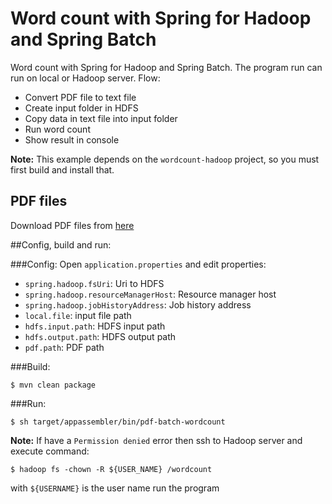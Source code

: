 Word count with Spring for Hadoop and Spring Batch
===============

Word count with Spring for Hadoop and Spring Batch.
The program run can run on local or Hadoop server. Flow:
+ Convert PDF file to text file
+ Create input folder in HDFS
+ Copy data in text file into input folder
+ Run word count
+ Show result in console

**Note:** This example depends on the `wordcount-hadoop` project, so you must first build and install that.

## PDF files
  Download PDF files from [here](http://mega.co.nz/#!51owDRTB!O76LOQKQeFHcqCXJy1FKNhGHWphdNYgkr8C-QAFAohQ)

##Config, build and run:

###Config:
Open `application.properties` and edit properties:
 + `spring.hadoop.fsUri`: Uri to HDFS
 + `spring.hadoop.resourceManagerHost`: Resource manager host
 + `spring.hadoop.jobHistoryAddress`: Job history address
 + `local.file`: input file path
 + `hdfs.input.path`: HDFS input path
 + `hdfs.output.path`: HDFS output path
 + `pdf.path`: PDF path

###Build:
    
    $ mvn clean package

###Run:

    $ sh target/appassembler/bin/pdf-batch-wordcount
    
**Note:** If have a `Permission denied` error then ssh to Hadoop server and execute command:

    $ hadoop fs -chown -R ${USER_NAME} /wordcount

with `${USERNAME}` is the user name run the program
